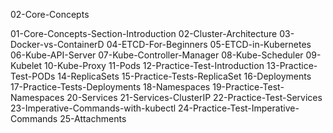 02-Core-Concepts

01-Core-Concepts-Section-Introduction
02-Cluster-Architecture
03-Docker-vs-ContainerD
04-ETCD-For-Beginners
05-ETCD-in-Kubernetes
06-Kube-API-Server
07-Kube-Controller-Manager
08-Kube-Scheduler
09-Kubelet
10-Kube-Proxy
11-Pods
12-Practice-Test-Introduction
13-Practice-Test-PODs
14-ReplicaSets
15-Practice-Tests-ReplicaSet
16-Deployments
17-Practice-Tests-Deployments
18-Namespaces
19-Practice-Test-Namespaces
20-Services
21-Services-ClusterIP
22-Practice-Test-Services
23-Imperative-Commands-with-kubectl
24-Practice-Test-Imperative-Commands
25-Attachments
